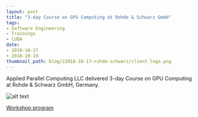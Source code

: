 ```yaml
---
layout: post
title: "3-day Course on GPU Computing at Rohde & Schwarz GmbH"
tags:
- Software Engineering
- Trainings
- CUDA
date:
- 2018-10-17
- 2018-10-19
thumbnail_path: blog/22018-10-17–rohde-schwarz/client_logo.png
---
```


Applied Parallel Computing LLC delivered 3-day Course on GPU Computing at Rohde & Schwarz GmbH, Germany.

![alt text](\assets\img\blog\22018-10-17–rohde-schwarz/client_logo.png "Logo Title Text 1")

[Workshop program](\assets\img\blog\22018-10-17–rohde-schwarz\program.pdf)
